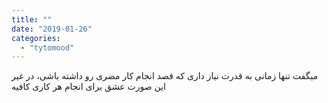 ```yaml
---
title: ""
date: "2019-01-26"
categories: 
  - "tytomood"
---
```


میگفت تنها زمانی به قدرت نیاز داری که قصد انجام کار مضری رو داشته باشی، در غیر این صورت عشق برای انجام هر کاری کافیه
